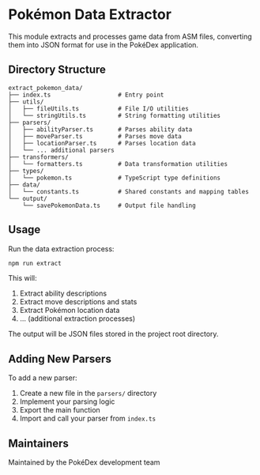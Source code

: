 # Pokémon Data Extractor

This module extracts and processes game data from ASM files, converting them into JSON format for use in the PokéDex application.

## Directory Structure

```
extract_pokemon_data/
├── index.ts                   # Entry point
├── utils/
│   ├── fileUtils.ts           # File I/O utilities
│   └── stringUtils.ts         # String formatting utilities
├── parsers/
│   ├── abilityParser.ts       # Parses ability data
│   ├── moveParser.ts          # Parses move data
│   ├── locationParser.ts      # Parses location data
│   └── ... additional parsers
├── transformers/
│   └── formatters.ts          # Data transformation utilities
├── types/
│   └── pokemon.ts             # TypeScript type definitions
├── data/
│   └── constants.ts           # Shared constants and mapping tables
└── output/
    └── savePokemonData.ts     # Output file handling
```

## Usage

Run the data extraction process:

```bash
npm run extract
```

This will:
1. Extract ability descriptions
2. Extract move descriptions and stats
3. Extract Pokémon location data
4. ... (additional extraction processes)

The output will be JSON files stored in the project root directory.

## Adding New Parsers

To add a new parser:

1. Create a new file in the `parsers/` directory
2. Implement your parsing logic
3. Export the main function
4. Import and call your parser from `index.ts`

## Maintainers

Maintained by the PokéDex development team
